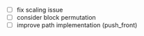 - [ ] fix scaling issue
- [ ] consider block permutation
- [ ] improve path implementation (push_front)

